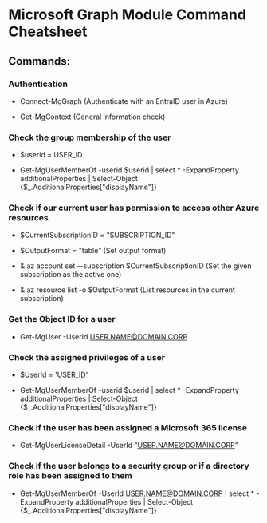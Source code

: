 # Microsoft Graph Module Command Cheatsheet

## Commands:

### Authentication

 - Connect-MgGraph (Authenticate with an EntraID user in Azure)

 - Get-MgContext (General information check)

### Check the group membership of the user

 - $userid = USER_ID

 - Get-MgUserMemberOf -userid $userid | select * -ExpandProperty additionalProperties | Select-Object {$_.AdditionalProperties["displayName"]}

### Check if our current user has permission to access other Azure resources

 - $CurrentSubscriptionID = "SUBSCRIPTION_ID"

 - $OutputFormat = "table" (Set output format)

 - & az account set --subscription $CurrentSubscriptionID (Set the given subscription as the active one)

 - & az resource list -o $OutputFormat (List resources in the current subscription)

### Get the Object ID for a user

 - Get-MgUser -UserId USER.NAME@DOMAIN.CORP

### Check the assigned privileges of a user 

 - $UserId = 'USER_ID'

 - Get-MgUserMemberOf -userid $userid | select * -ExpandProperty additionalProperties | Select-Object {$_.AdditionalProperties["displayName"]}

### Check if the user has been assigned a Microsoft 365 license

 - Get-MgUserLicenseDetail -UserId "USER.NAME@DOMAIN.CORP"

### Check if the user belongs to a security group or if a directory role has been assigned to them

 - Get-MgUserMemberOf -UserId USER.NAME@DOMAIN.CORP | select * -ExpandProperty additionalProperties | Select-Object {$_.AdditionalProperties["displayName"]}
